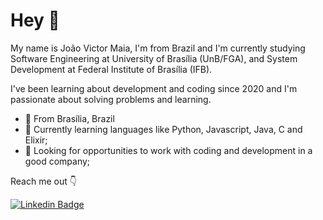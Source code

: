 # Hey  🤙 

My name is João Victor Maia, I'm from Brazil and I'm currently studying Software Engineering at University of Brasília (UnB/FGA), and System Development at Federal Institute of Brasília (IFB). 

I've been learning about development and coding since 2020 and I'm passionate about solving problems and learning. 

 - 📍 From Brasília, Brazil 
 - 🌱 Currently learning languages like Python, Javascript, Java, C and Elixir; 
 - 🤔 Looking for opportunities to work with coding and development in a good company;
 
 
 
 
 

Reach me out 👇

[![Linkedin Badge](https://img.shields.io/badge/-LinkedIn-blue?style=flat-square&logo=Linkedin&logoColor=white&link=https://www.linkedin.com/in/jo%C3%A3o-victor-maia-costa-1325421b3/)](https://www.linkedin.com/in/jo%C3%A3o-victor-maia-costa-1325421b3/)
